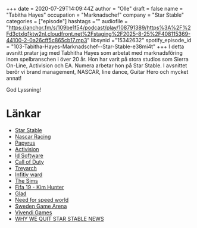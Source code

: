 +++ 
date = 2020-07-29T14:09:44Z
author = "Olle"
draft = false
name = "Tabitha Hayes"
occupation = "Marknadschef"
company = "Star Stable"
categories = ["episode"]
hashtags =""
audiofile = "https://anchor.fm/s/109be1f54/podcast/play/108791389/https%3A%2F%2Fd3ctxlq1ktw2nl.cloudfront.net%2Fstaging%2F2025-8-25%2F408115369-44100-2-0a26cff5c865cb17.mp3"
libsynid ="15342632"
spotify_episode_id = "103-Tabitha-Hayes-Marknadschef--Star-Stable-e38mi4t"
+++ 
I detta avsnitt pratar jag med Tabhitha Hayes som arbetat med marknadsföring inom spelbranschen i över 20 år. Hon har varit på stora studios som Sierra On-Line, Activision och EA. Numera arbetar hon på Star Stable. I avsnittet berör vi brand management, NASCAR, line dance, Guitar Hero och mycket annat!

God Lyssning!
# Länkar
* [Star Stable](https://www.starstable.com/se/)
* [Nascar Racing](https://www.youtube.com/watch?v=h_AJ1RD3drs)
* [Papyrus](https://en.wikipedia.org/wiki/Papyrus_Design_Group)
* [Activision](https://www.activision.com/)
* [Id Software](https://www.idsoftware.com/)
* [Call of Duty](https://www.callofduty.com/sv/)
* [Treyarch](https://en.wikipedia.org/wiki/Treyarch)
* [Infitiy ward](https://en.wikipedia.org/wiki/Infinity_Ward)
* [The Sims](https://en.wikipedia.org/wiki/The_Sims)
* [Fifa 19 - Kim Hunter](https://www.youtube.com/watch?v=DkXYhHHftJ4)
* [Glad](http://www.glad.org/)
* [Need for speed world](https://www.youtube.com/watch?v=PBrLbVjRDuA)
* [Sweden Game Arena](http://swedengamearena.com/)
* [Vivendi Games](https://en.wikipedia.org/wiki/Vivendi_Games)
* [WHY WE QUIT STAR STABLE NEWS](https://www.youtube.com/watch?v=0w4yTI0vkQM)
